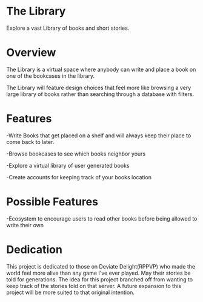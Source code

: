 # The Library #

Explore a vast Library of books and short stories.

# Overview #

The Library is a virtual space where anybody can write and place a book on one of the bookcases in the library.

The Library will feature design choices that feel more like browsing a very large library of books rather than searching through a database with filters. 


# Features #

-Write Books that get placed on a shelf and will always keep their place to come back to later.

-Browse bookcases to see which books neighbor yours

-Explore a virtual library of user generated books

-Create accounts for keeping track of your books location

# Possible Features #

-Ecosystem to encourage users to read other books before being allowed to write their own

# Dedication #

This project is dedicated to those on Deviate Delight(RPPVP) who made the world feel more alive than any game I've ever played.
May their stories be told for generations. The idea for this project branched off from wanting to keep track of the stories told on that server. A future expansion to this project will be more suited to that original intention.
